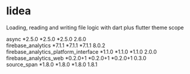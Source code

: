 # lidea

Loading, reading and writing file logic with dart plus flutter theme scope

async                                  *2.5.0    *2.5.0      *2.5.0      2.6.0   
firebase_analytics                     *7.1.1    *7.1.1      *7.1.1      8.0.2   
firebase_analytics_platform_interface  *1.1.0    *1.1.0      *1.1.0      2.0.0   
firebase_analytics_web                 *0.2.0+1  *0.2.0+1    *0.2.0+1    0.3.0   
source_span                            *1.8.0    *1.8.0      *1.8.0      1.8.1 